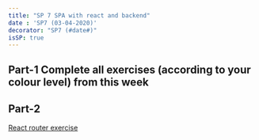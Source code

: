 ```yaml
---
title: "SP 7 SPA with react and backend"
date : 'SP7 (03-04-2020)'
decorator: "SP7 (#date#)"
isSP: true
---
```


## Part-1 Complete all exercises (according to your colour level) from this week
<!--PeriodExercises Flow-3/week2 PeriodExercises-->

## Part-2 
[React router exercise](https://docs.google.com/document/d/1OsPFLHgx60ue7KpLN-SxWPLZhBQevX7xTXBrKzkM-gg/edit?usp=sharing)

